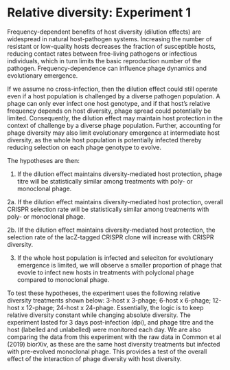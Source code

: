 # Relative diversity: Experiment 1

Frequency-dependent benefits of host diversity (dilution effects) are widespread in natural host-pathogen systems. Increasing the number of resistant or low-quality hosts decreases the fraction of susceptible hosts, reducing contact rates between free-living pathogens or infectious individuals, which in turn limits the basic reproduction number of the pathogen. Frequency-dependence can influence phage dynamics and evolutionary emergence.

If we assume no cross-infection, then the dilution effect could still operate even if a host population is challenged by a diverse pathogen population. A phage can only ever infect one host genotype, and if that host’s relative frequency depends on host diversity, phage spread could potentially be limited. Consequently, the dilution effect may maintain host protection in the context of challenge by a diverse phage population. Further, accounting for phage diversity may also limit evolutionary emergence at intermediate host diversity, as the whole host population is potentially infected thereby reducing selection on each phage genotype to evolve.  

The hypotheses are then:
1. If the dilution effect maintains diversity-mediated host protection, phage titre will be statistically similar among treatments with poly- or monoclonal phage.

2a. If the dilution effect maintains diversity-mediated host protection, overall CRISPR selection rate will be statistically similar among treatments with poly- or monoclonal phage.

2b. IIf the dilution effect maintains diversity-mediated host protection, the selection rate of the lacZ-tagged CRISPR clone will increase with CRISPR diversity.

3. If the whole host population is infected and seleciton for evolutionary emergence is limited, we will observe a smaller proportion of phage that evovle to infect new hosts in treatments with polyclonal phage compared to monoclonal phage.

To test these hypotheses, the experiment uses the following relative diversity treatments shown below: 3-host x 3-phage; 6-host x 6-phage; 12-host x 12-phage; 24-host x 24-phage. Essentially, the logic is to keep relative diversity constant while changing absolute diversity. The experiment lasted for 3 days post-infection (dpi), and phage titre and the host (labelled and unlabelled) were monitored each day. We are also comparing the data from this experiment with the raw data in Common et al (2019) biorXiv, as these are the same host diversity treatments but infected with pre-evolved monoclonal phage. This provides a test of the overall effect of the interaction of phage diversity with host diversity. 
